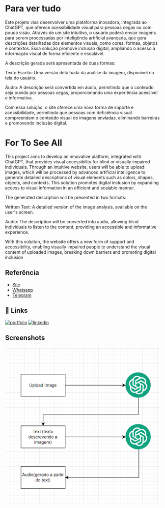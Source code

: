 
# Para ver tudo

Este projeto visa desenvolver uma plataforma inovadora, integrada ao ChatGPT, que oferece acessibilidade visual para pessoas cegas ou com pouca visão. Através de um site intuitivo, o usuário poderá enviar imagens para serem processadas por inteligência artificial avançada, que gera descrições detalhadas dos elementos visuais, como cores, formas, objetos e contextos. Essa solução promove inclusão digital, ampliando o acesso à informação visual de forma eficiente e escalável.

A descrição gerada será apresentada de duas formas:

Texto Escrito: Uma versão detalhada da análise da imagem, disponível na tela do usuário.

Áudio: A descrição será convertida em áudio, permitindo que o conteúdo seja ouvido por pessoas cegas, proporcionando uma experiência acessível e informativa.

Com essa solução, o site oferece uma nova forma de suporte e acessibilidade, permitindo que pessoas com deficiência visual compreendam o conteúdo visual de imagens enviadas, eliminando barreiras e promovendo inclusão digital.

# For To See All

This project aims to develop an innovative platform, integrated with ChatGPT, that provides visual accessibility for blind or visually impaired individuals. Through an intuitive website, users will be able to upload images, which will be processed by advanced artificial intelligence to generate detailed descriptions of visual elements such as colors, shapes, objects, and contexts. This solution promotes digital inclusion by expanding access to visual information in an efficient and scalable manner.

The generated description will be presented in two formats:

Written Text: A detailed version of the image analysis, available on the user's screen.

Audio: The description will be converted into audio, allowing blind individuals to listen to the content, providing an accessible and informative experience.

With this solution, the website offers a new form of support and accessibility, enabling visually impaired people to understand the visual content of uploaded images, breaking down barriers and promoting digital inclusion


## Referência

 - [Site](https://fortoseeall-a6f0c908bc1e.herokuapp.com/)
 - [Whatsapp](https://github.com/matiassingers/awesome-readme)
 - [Telegram](https://bulldogjob.com/news/449-how-to-write-a-good-readme-for-your-github-project)

## 🔗 Links
[![portfolio](https://img.shields.io/badge/my_portfolio-000?style=for-the-badge&logo=ko-fi&logoColor=white)](https://fortoseeall.com/)
[![linkedin](https://img.shields.io/badge/linkedin-0A66C2?style=for-the-badge&logo=linkedin&logoColor=white)](https://www.linkedin.com/tomazalexandre)

## Screenshots

![Fluxo APP](/docs/assets/fluxo.png)

